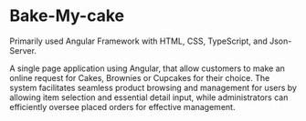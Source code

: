 # Bake-My-cake

Primarily used Angular Framework with  HTML, CSS, TypeScript, and Json-Server.

A single page application using Angular, that allow customers 
to make an online request for Cakes, Brownies or Cupcakes for their choice.
The system facilitates seamless product browsing and management for users 
by allowing item selection and essential detail input, 
while administrators can efficiently oversee placed orders for effective management.